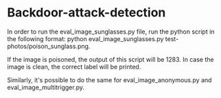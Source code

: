 # Backdoor-attack-detection
In order to run the eval_image_sunglasses.py file, run the python script in the following format: python eval_image_sunglasses.py test-photos/poison_sunglass.png.

If the image is poisoned, the output of this script will be 1283. In case the image is clean, the correct label will be printed.

Similarly, it's possible to do the same for eval_image_anonymous.py and eval_image_multitrigger.py.
